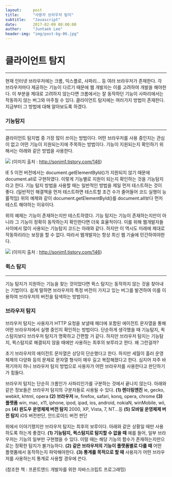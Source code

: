 ```yaml
---
layout:     post
title:      "사용자 브라우저 탐지"
subtitle:   "Javascript"
date:       2017-02-09 08:00:00
author:     "Juntaek Lee"
header-img: "img/post-bg-06.jpg"
---
```




# 클라이언트 탐지
---
 현재 인터넷 브라우저에는 크롬, 익스플로, 사파리... 등 여러 브라우저가 존재한다. 각 브라우저마다 제공하는 기능이 다르기 때문에 웹 개발자는 이를 고려하여 개발을 해야한다. 이 부분을 제대로 고려하지 않는다면 크롬에서는 잘 동작하던 기능이 사파리에서는 작동하지 않는 버그와 마주칠 수 있다. 클라이언트 탐지에는 여러가지 방법이 존재한다. 지금부터 그 방법에 대해 알아보도록 하겠다.
 
 
 ### 기능탐지
 ---
 클라이언트 탐지법 중 가장 많이 쓰이는 방법이다. 어떤 브라우저를 사용 중인지는 관심이 없고 어떤 기능이 지원되는지에 주목하는 방법이다. 기능이 지원되는지 확인하기 위해서는 아래와 같은 방법을 사용한다.
 
 ![](http://ljt629.github.io/img/client-1.png)
 (이미지 출처 : http://sonim1.tistory.com/146)
 
 IE 5 이전 버전에서는 document.getElementById()가 지원되지 않기 때문에 document.all로 구현하였다. 이렇게 기능별로 지원이 되는지 확인하는 것을 기능탐지라고 한다. 기능 탐지 방법을 사용할 때는 일반적인 방법을 제일 먼저 테스트하는 것이 좋다. (일반적인 해결책을 먼저 테스트하면 테스트할 조건 수가 줄어들어 코드 실행이 능률적임) 위의 예제와 같이 document.getElementById()를 document.all보다 먼저 테스트 해야하는 이유이다.
 
 위의 예제는 기능이 존재하는지만 테스트하였다. 기능 탐지는 기능이 존재하는지만이 아니라 그 기능이 정확히 동작하는지 확인한다면 더욱 효율적이다. 이를 위해 웹개발자들 사이에서 많이 사용되는 기능탐지 코드는 아래와 같다. 하지만 이 역시도 미래에 제대로 작동하리라는 보장을 할 수 없다. 따라서 웹개발자는 항상 최신 웹 기술에 민간하여야한다.
 
![](http://ljt629.github.io/img/client-2.png)
 (이미지 출처 : http://sonim1.tistory.com/146)
 
 
 ### 퀵스 탐지
---
기능 탐지가 지원하는 기능을 찾는 것이었다면 퀵스 탐지는 동작하지 않는 것을 찾아내는 기법이다. 쉽게 말하면 브라우저의 특정 버전이 가지고 있는 버그를 발견하여 이를 이용하여 브라우저의 버전을 탐색하는 방법이다.
 
### 브라우저 탐지
브라우저 탐지는 사용자가 HTTP 요청을 보낼때 헤더에 포함된 에이전트 문자열을 통해 어떤 브라우저에서 실행 중인지 확인하는 방법이다. 단순하게 생각했을 때 기능탐지, 퀵스탐지보다 브라우저 탐지가 명확하고 간편할 거 같다. 하지만 브라우저 탐지는 기능탐지, 퀵스탐지로 해결되지 않을 때에만 사용하는 최후의 보루라고 한다. 왜 그런걸까?
 
초기 브라우저의 에이전트 문자열은 상당히 단순했다고 한다. 하지만 세월이 흘러 운영체제의 다양화 등의 문제로 문자열 형식이 매우 길고 복잡해졌다고 한다. 심지어 자주 바뀌기까지 하니 브라우저 탐지 방법으로 사용자가 어떤 브라우저를 사용한다고 판단하기가 힘들다. 
 
브라우저 탐지는 단순히 크롬인가 사파리인가를 구분하는 것에서 끝나지 않는다.  아래와 같은 정보들은 브라우저 탐지의 구분자들로 사용될 수 있다.
**(1) 렌더링엔진**
ie, gecko, webkit, khtml, opera
**(2) 브라우저**
ie, firefox, safari, konq, opera, chrome
**(3) 플랫폼**
win, mac, x11, iphone, ipod, ipad, ios, android, nokiaN, winMobile, wii, ps
**(4) 윈도우 운영체제 버전 탐지**
2000, XP, Vista, 7, NT...등
**(5) 모바일 운영체제 버전 탐지**
iOS 버전판단, 안드로이드 버전 판단
 
위에서 이야기했지만 브라우저 탐지는 최후의 보루이다. 아래와 같은 상황일 때만 사용하도록 하는게 좋겠다.
**(1) 기능탐지, 퀵스탐지로 탐지할 수 없을 때**
예를 들어, 일부 브라우저는 기능의 일부만 구현했을 수 있다. 이럴 때는 해당 기능의 함수가 존재하는지만으로는 정확한 탐지가 불가능하다.
**(2) 같은 브라우저의 기능이 플랫폼별로 다를 때**
어떤 플랫폼에서 동작하는지 파악해야한다.
**(3) 통계를 목적으로 할 때**
사용자가 어떤 브라우저를 사용하는지 통계로 사용할 경우에 쓴다.
 
 
 
 
(참조한 책 : 프론트엔드 개발자를 위한 자바스크립트 프로그래밍)